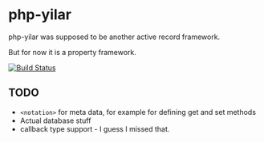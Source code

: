php-yilar
=========

php-yilar was supposed to be another active record framework.

But for now it is a property framework.


[![Build Status](https://travis-ci.org/Ibmurai/php-yilar.png)](https://travis-ci.org/Ibmurai/php-yilar)

TODO
----

  * `<notation>` for meta data, for example for defining get and set methods
  * Actual database stuff
  * callback type support - I guess I missed that.
